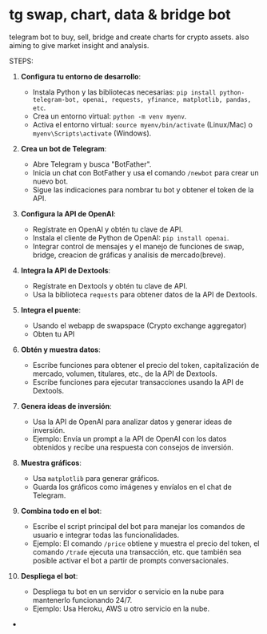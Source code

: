 # tg swap, chart, data & bridge bot

 telegram bot to buy, sell, bridge and create charts for crypto assets.
 also aiming to give market insight and analysis.

STEPS:

1. **Configura tu entorno de desarrollo**:
    - Instala Python y las bibliotecas necesarias: `pip install python-telegram-bot, openai, requests, yfinance, matplotlib, pandas, etc`.
    - Crea un entorno virtual: `python -m venv myenv`.
    - Activa el entorno virtual: `source myenv/bin/activate` (Linux/Mac) o `myenv\Scripts\activate` (Windows).

2. **Crea un bot de Telegram**:
    - Abre Telegram y busca "BotFather".
    - Inicia un chat con BotFather y usa el comando `/newbot` para crear un nuevo bot.
    - Sigue las indicaciones para nombrar tu bot y obtener el token de la API.

3. **Configura la API de OpenAI**:
    - Regístrate en OpenAI y obtén tu clave de API.
    - Instala el cliente de Python de OpenAI: `pip install openai`.
    - Integrar control de mensajes y el manejo de funciones de swap, bridge, creacion de gráficas y analisis de mercado(breve).

4. **Integra la API de Dextools**:
    - Regístrate en Dextools y obtén tu clave de API.
    - Usa la biblioteca `requests` para obtener datos de la API de Dextools.

    <!-- 4. **Integra Uniswap**:
    - Obtén tu clave de API de Uniswap.
    - Usa la biblioteca `web3` para interactuar con los contratos inteligentes de Uniswap. -->

5. **Integra el puente**:
    - Usando el webapp de swapspace (Crypto exchange aggregator)
    - Obten tu API

6. **Obtén y muestra datos**:
    - Escribe funciones para obtener el precio del token, capitalización de mercado, volumen, titulares, etc., de la API de Dextools.
    - Escribe funciones para ejecutar transacciones usando la API de Dextools.

7. **Genera ideas de inversión**:
    - Usa la API de OpenAI para analizar datos y generar ideas de inversión.
    - Ejemplo: Envía un prompt a la API de OpenAI con los datos obtenidos y recibe una respuesta con consejos de inversión.

8. **Muestra gráficos**:
    - Usa `matplotlib` para generar gráficos.
    - Guarda los gráficos como imágenes y envíalos en el chat de Telegram.

9. **Combina todo en el bot**:
    - Escribe el script principal del bot para manejar los comandos de usuario e integrar todas las funcionalidades.
    - Ejemplo: El comando `/price` obtiene y muestra el precio del token, el comando `/trade` ejecuta una transacción, etc. que también
     sea posible activar el bot a partir de prompts conversacionales.

10. **Despliega el bot**:
    - Despliega tu bot en un servidor o servicio en la nube para mantenerlo funcionando 24/7.
    - Ejemplo: Usa Heroku, AWS u otro servicio en la nube.

-
